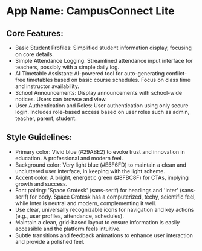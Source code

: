 # **App Name**: CampusConnect Lite

## Core Features:

- Basic Student Profiles: Simplified student information display, focusing on core details.
- Simple Attendance Logging: Streamlined attendance input interface for teachers, possibly with a simple daily log.
- AI Timetable Assistant: AI-powered tool for auto-generating conflict-free timetables based on basic course schedules. Focus on class time and instructor availability.
- School Announcements: Display announcements with school-wide notices. Users can browse and view.
- User Authentication and Roles: User authentication using only secure login. Includes role-based access based on user roles such as admin, teacher, parent, student.

## Style Guidelines:

- Primary color: Vivid blue (#29ABE2) to evoke trust and innovation in education. A professional and modern feel.
- Background color: Very light blue (#E5F6FD) to maintain a clean and uncluttered user interface, in keeping with the light scheme.
- Accent color: A bright, energetic green (#8FBC8F) for CTAs, implying growth and success.
- Font pairing: 'Space Grotesk' (sans-serif) for headings and 'Inter' (sans-serif) for body. Space Grotesk has a computerized, techy, scientific feel, while Inter is neutral and modern, complementing it well. 
- Use clear, universally recognizable icons for navigation and key actions (e.g., user profiles, attendance, schedules).
- Maintain a clean, grid-based layout to ensure information is easily accessible and the platform feels intuitive.
- Subtle transitions and feedback animations to enhance user interaction and provide a polished feel. 